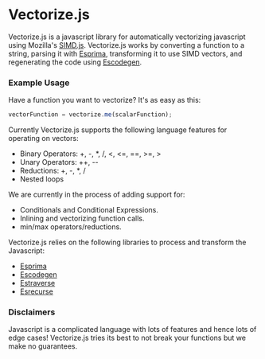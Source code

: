 # Vectorize.js

Vectorize.js is a javascript library for automatically vectorizing javascript using Mozilla's [SIMD.js](https://github.com/johnmccutchan/ecmascript_simd). Vectorize.js works by converting a function to a string, parsing it with [Esprima](http://esprima.org), transforming it to use SIMD vectors, and regenerating the code using [Escodegen](https://github.com/estools/escodegen).

### Example Usage

Have a function you want to vectorize? It's as easy as this:

```javascript 
vectorFunction = vectorize.me(scalarFunction);
```

Currently Vectorize.js supports the following language features for operating on vectors:
- Binary Operators: +, -, \*, /, <, <=, ==, >=, >
- Unary Operators: ++, --
- Reductions: +, -, \*, /
- Nested loops

We are currently in the process of adding support for:
- Conditionals and Conditional Expressions.
- Inlining and vectorizing function calls.
- min/max operators/reductions.

Vectorize.js relies on the following libraries to process and transform the Javascript:
- [Esprima](http://esprima.org)
- [Escodegen](https://github.com/estools/escodegen)
- [Estraverse](https://github.com/estools/estraverse)
- [Esrecurse](https://github.com/estools/esrecurse)

### Disclaimers

Javascript is a complicated language with lots of features and hence lots of edge cases! Vectorize.js tries its best to not break your functions but we make no guarantees. 
